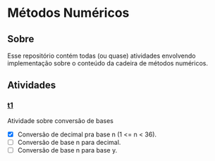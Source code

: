 # Métodos Numéricos

## Sobre

Esse repositório contém todas (ou quase) atividades envolvendo implementação sobre o conteúdo
da cadeira de métodos numéricos.

## Atividades

### [t1](https://github.com/itznokx/NumericalMethods/tree/master/t1)

Atividade sobre conversão de bases

- [x] Conversão de decimal pra base n (1 <= n < 36).
- [ ] Conversão de base n para decimal.
- [ ] Conversão de base n para base y.